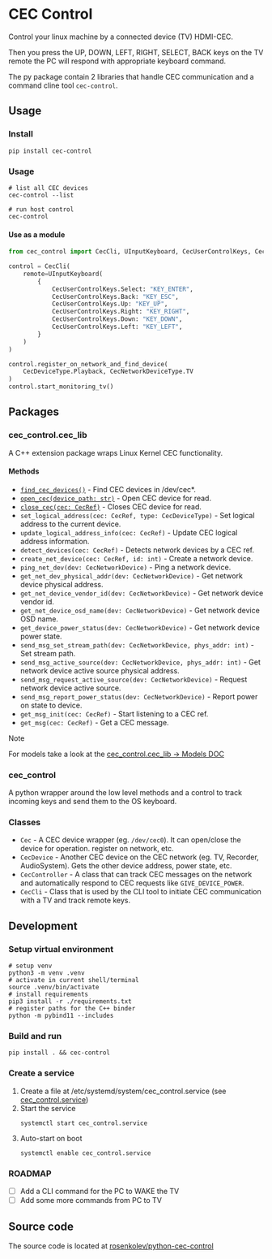 # CEC Control

Control your linux machine by a connected device (TV) HDMI-CEC.

Then you press the UP, DOWN, LEFT, RIGHT, SELECT, BACK keys on the TV remote the PC will respond with appropriate keyboard command.

The py package contain 2 libraries that handle CEC communication and a command cline tool `cec-control`.

## Usage

### Install

```shell
pip install cec-control
```

### Usage

```shell
# list all CEC devices
cec-control --list

# run host control
cec-control
```

#### Use as a module

```python
from cec_control import CecCli, UInputKeyboard, CecUserControlKeys, CecDeviceType, CecNetworkDeviceType

control = CecCli(
    remote=UInputKeyboard(
        {
            CecUserControlKeys.Select: "KEY_ENTER",
            CecUserControlKeys.Back: "KEY_ESC",
            CecUserControlKeys.Up: "KEY_UP",
            CecUserControlKeys.Right: "KEY_RIGHT",
            CecUserControlKeys.Down: "KEY_DOWN",
            CecUserControlKeys.Left: "KEY_LEFT",
        }
    )
)

control.register_on_network_and_find_device(
    CecDeviceType.Playback, CecNetworkDeviceType.TV
)
control.start_monitoring_tv()
```

## Packages

### cec_control.cec_lib

A C++ extension package wraps Linux Kernel CEC functionality.

#### Methods

* [`find_cec_devices()`](/docs/cec_control__cec_lib.md#find_cec_devices---liststr) - Find CEC devices in /dev/cec*.
* [`open_cec(device_path: str)`](/docs/cec_control__cec_lib.md#open_cecdevice_path-str---cecref) - Open CEC device for read.
* [`close_cec(cec: CecRef)`](/docs/cec_control__cec_lib.md#close_ceccec-cecref---none) - Closes CEC device for read.
* `set_logical_address(cec: CecRef, type: CecDeviceType)` - Set logical address to the current device.
* `update_logical_address_info(cec: CecRef)` - Update CEC logical address information.
* `detect_devices(cec: CecRef)` - Detects network devices by a CEC ref.
* `create_net_device(cec: CecRef, id: int)` - Create a network device.
* `ping_net_dev(dev: CecNetworkDevice)` - Ping a network device.
* `get_net_dev_physical_addr(dev: CecNetworkDevice)` - Get network device physical address.
* `get_net_device_vendor_id(dev: CecNetworkDevice)` - Get network device vendor id.
* `get_net_device_osd_name(dev: CecNetworkDevice)` - Get network device OSD name.
* `get_device_power_status(dev: CecNetworkDevice)` - Get network device power state.
* `send_msg_set_stream_path(dev: CecNetworkDevice, phys_addr: int)` - Set stream path.
* `send_msg_active_source(dev: CecNetworkDevice, phys_addr: int)` - Get network device active source physical address.
* `send_msg_request_active_source(dev: CecNetworkDevice)` - Request network device active source.
* `send_msg_report_power_status(dev: CecNetworkDevice)` - Report power on state to device.
* `get_msg_init(cec: CecRef)` - Start listening to a CEC ref.
* `get_msg(cec: CecRef)` - Get a CEC message.

> [!NOTE]  
> For models take a look at the [cec_control.cec_lib -> Models DOC](/docs/cec_control__cec_lib.md#models)

### cec_control

A python wrapper around the low level methods and a control to track incoming keys and send them to the OS keyboard.

### Classes

* `Cec` - A CEC device wrapper (eg. `/dev/cec0`). It can open/close the device for operation. register on network, etc.
* `CecDevice` - Another CEC device on the CEC network (eg. TV, Recorder, AudioSystem). Gets the other device address, power state, etc.
* `CecController` - A class that can track CEC messages on the network and automatically respond to CEC requests like `GIVE_DEVICE_POWER`.
* `CecCli` - Class that is used by the CLI tool to initiate CEC communication with a TV and track remote keys.

## Development

<!-- cspell:ignore pybind, rosenkolev -->

### Setup virtual environment

```shell
# setup venv
python3 -m venv .venv
# activate in current shell/terminal
source .venv/bin/activate
# install requirements
pip3 install -r ./requirements.txt
# register paths for the C++ binder
python -m pybind11 --includes
```

### Build and run 

```
pip install . && cec-control
```

### Create a service

1. Create a file at /etc/systemd/system/cec_control.service (see [cec_control.service](systemd/cec_control.service))
1. Start the service
   ```shell
   systemctl start cec_control.service
   ```
1. Auto-start on boot
   ```shell
   systemctl enable cec_control.service
   ```

### ROADMAP

* [ ] Add a CLI command for the PC to WAKE the TV
* [ ] Add some more commands from PC to TV

## Source code

The source code is located at [rosenkolev/python-cec-control](https://github.com/rosenkolev/python-cec-control)

